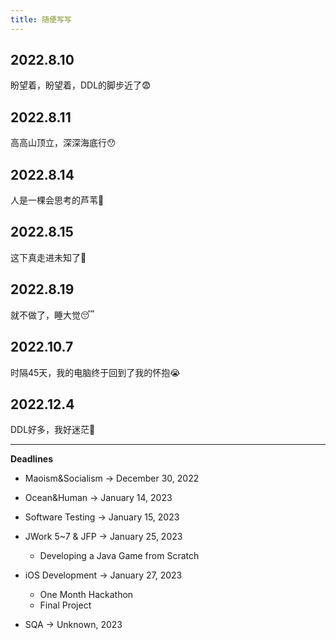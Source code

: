 ```yaml
---
title: 随便写写
---
```


## 2022.8.10

盼望着，盼望着，DDL的脚步近了😨

## 2022.8.11

高高山顶立，深深海底行😯

## 2022.8.14

人是一棵会思考的芦苇🤔

## 2022.8.15

这下真走进未知了🥲

## 2022.8.19

就不做了，睡大觉😴

## 2022.10.7

时隔45天，我的电脑终于回到了我的怀抱😭

## 2022.12.4

DDL好多，我好迷茫🥺

---

**Deadlines**

- Maoism&Socialism -> December 30, 2022

- Ocean&Human -> January 14, 2023

- Software Testing -> January 15, 2023

- JWork 5~7 & JFP -> January 25, 2023
    - Developing a Java Game from Scratch

- iOS Development -> January 27, 2023
    - One Month Hackathon
    - Final Project

- SQA -> Unknown, 2023
